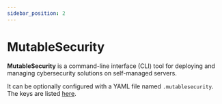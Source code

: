 ```yaml
---
sidebar_position: 2
---
```


# MutableSecurity

**MutableSecurity** is a command-line interface (CLI) tool for deploying and managing cybersecurity solutions on self-managed servers.

It can be optionally configured with a YAML file named `.mutablesecurity`. The keys are listed [here](indexes.md#mutablesecurity-keys).